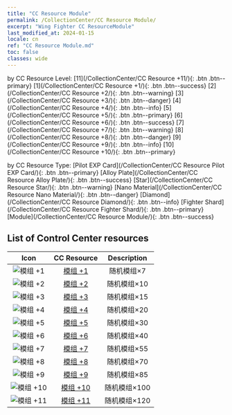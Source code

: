 ```yaml
---
title: "CC Resource Module"
permalink: /CollectionCenter/CC Resource Module/
excerpt: "Wing Fighter CC ResourceModule"
last_modified_at: 2024-01-15
locale: cn
ref: "CC Resource Module.md"
toc: false
classes: wide
---
```


  by CC Resource Level:  [11](/CollectionCenter/CC Resource +11/){: .btn .btn--primary}   [1](/CollectionCenter/CC Resource +1/){: .btn .btn--success}   [2](/CollectionCenter/CC Resource +2/){: .btn .btn--warning}   [3](/CollectionCenter/CC Resource +3/){: .btn .btn--danger}   [4](/CollectionCenter/CC Resource +4/){: .btn .btn--info}   [5](/CollectionCenter/CC Resource +5/){: .btn .btn--primary}   [6](/CollectionCenter/CC Resource +6/){: .btn .btn--success}   [7](/CollectionCenter/CC Resource +7/){: .btn .btn--warning}   [8](/CollectionCenter/CC Resource +8/){: .btn .btn--danger}   [9](/CollectionCenter/CC Resource +9/){: .btn .btn--info}   [10](/CollectionCenter/CC Resource +10/){: .btn .btn--primary} 

  by CC Resource Type:  [Pilot EXP Card](/CollectionCenter/CC Resource Pilot EXP Card/){: .btn .btn--primary}   [Alloy Plate](/CollectionCenter/CC Resource Alloy Plate/){: .btn .btn--success}   [Star](/CollectionCenter/CC Resource Star/){: .btn .btn--warning}   [Nano Material](/CollectionCenter/CC Resource Nano Material/){: .btn .btn--danger}   [Diamond](/CollectionCenter/CC Resource Diamond/){: .btn .btn--info}   [Fighter Shard](/CollectionCenter/CC Resource Fighter Shard/){: .btn .btn--primary}   [Module](/CollectionCenter/CC Resource Module/){: .btn .btn--success} 

## List of Control Center resources

  |   Icon |      CC Resource        |   Description   |
  |:------:|:---------------:|:---------------:|
  | ![模组 +1](/images/cc/CC_Module_1_p.png) | [模组 +1](/CollectionCenter/模组_1/) | 随机模组×7 |
  | ![模组 +2](/images/cc/CC_Module_2_p.png) | [模组 +2](/CollectionCenter/模组_2/) | 随机模组×10 |
  | ![模组 +3](/images/cc/CC_Module_3_p.png) | [模组 +3](/CollectionCenter/模组_3/) | 随机模组×15 |
  | ![模组 +4](/images/cc/CC_Module_4_p.png) | [模组 +4](/CollectionCenter/模组_4/) | 随机模组×20 |
  | ![模组 +5](/images/cc/CC_Module_5_p.png) | [模组 +5](/CollectionCenter/模组_5/) | 随机模组×30 |
  | ![模组 +6](/images/cc/CC_Module_5_p.png) | [模组 +6](/CollectionCenter/模组_6/) | 随机模组×40 |
  | ![模组 +7](/images/cc/CC_Module_5_p.png) | [模组 +7](/CollectionCenter/模组_7/) | 随机模组×55 |
  | ![模组 +8](/images/cc/CC_Module_5_p.png) | [模组 +8](/CollectionCenter/模组_8/) | 随机模组×70 |
  | ![模组 +9](/images/cc/CC_Module_6_p.png) | [模组 +9](/CollectionCenter/模组_9/) | 随机模组×85 |
  | ![模组 +10](/images/cc/CC_Module_6_p.png) | [模组 +10](/CollectionCenter/模组_10/) | 随机模组×100 |
  | ![模组 +11](/images/cc/CC_Module_6_p.png) | [模组 +11](/CollectionCenter/模组_11/) | 随机模组×120 |

